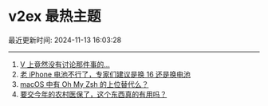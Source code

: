 # v2ex 最热主题

最近更新时间: 2024-11-13 16:03:28

--- 
1. [V 上竟然没有讨论那件事的...](https://www.v2ex.com/t/1089086) 
2. [老 iPhone 电池不行了，专家们建议是换 16 还是换电池](https://www.v2ex.com/t/1089071) 
3. [macOS 中有 Oh My Zsh 的上位替代么？](https://www.v2ex.com/t/1089105) 
4. [要交今年的农村医保了，这个东西真的有用吗？](https://www.v2ex.com/t/1089108) 

